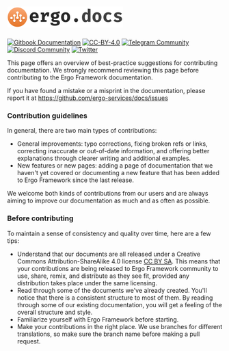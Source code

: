 <h1><a href="https://ergo.services"><img src=".github/logo.orange.svg" alt="Ergo Framework" width="271" height="49"></a></h1>

[![Gitbook Documentation](https://img.shields.io/badge/GitBook-Documentation-f37f40?style=plastic&logo=gitbook&logoColor=white&style=flat)](https://docs.ergo.services)
[![CC-BY-4.0 ](https://img.shields.io/badge/License-CC--BY--SA%20-brightgreen)](https://creativecommons.org/licenses/by/4.0/)
[![Telegram Community](https://img.shields.io/badge/Telegram-Community-blue?style=flat&logo=telegram)](https://t.me/ergo_services)
[![Discord Community](https://img.shields.io/badge/Discord-Community-5865F2?style=flat&logo=discord&logoColor=white)](https://discord.gg/sdscxKGV62)
[![Twitter](https://img.shields.io/badge/Twitter-ergo__services-1DA1F2?style=flat&logo=twitter&logoColor=white)](https://twitter.com/ergo_services)

This page offers an overview of best-practice suggestions for contributing documentation. We strongly recommend reviewing this page before contributing to the Ergo Framework documentation.

If you have found a mistake or a misprint in the documentation, please report it at https://github.com/ergo-services/docs/issues

### Contribution guidelines

In general, there are two main types of contributions:

* General improvements: typo corrections, fixing broken refs or links, correcting inaccurate or out-of-date information, and offering better explanations through clearer writing and additional examples.
* New features or new pages: adding a page of documentation that we haven't yet covered or documenting a new feature that has been added to Ergo Framework since the last release.

We welcome both kinds of contributions from our users and are always aiming to improve our documentation as much and as often as possible.

### Before contributing

To maintain a sense of consistency and quality over time, here are a few tips:

* Understand that our documents are all released under a Creative Commons Attribution-ShareAlike 4.0 license [CC BY SA](http://creativecommons.org/licenses/by-sa/4.0/). This means that your contributions are being released to Ergo Framework community to use, share, remix, and distribute as they see fit, provided any distribution takes place under the same licensing.
* Read through some of the documents we've already created. You'll notice that there is a consistent structure to most of them. By reading through some of our existing documentation, you will get a feeling of the overall structure and style.
* Familiarize yourself with Ergo Framework before starting.
* Make your contributions in the right place. We use branches for different translations, so make sure the branch name before making a pull request.
